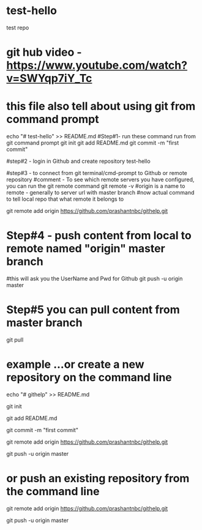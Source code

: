 # test-hello
test repo

# git hub video - https://www.youtube.com/watch?v=SWYqp7iY_Tc
# this file also tell about using git from command prompt

echo "# test-hello" >> README.md
#Step#1- run these command run from git command prompt
git init
git add README.md
git commit -m "first commit"

#step#2  - login in Github and create repository test-hello

#step#3 - to connect from git terminal/cmd-prompt to Github or remote repository
#comment - To see which remote servers you have configured, you can run the git remote command
git remote -v
#origin is a name to remote - generally to server url with master branch
#now actual command to tell local repo that what remote it belongs to 

git remote add origin https://github.com/prashantnbc/githelp.git

# Step#4 - push content from local to remote named "origin" master branch
#this will ask you the UserName and Pwd for Github
git push -u origin master

# Step#5  you can pull content from master branch
git pull

# example ...or create a new repository on the command line

echo "# githelp" >> README.md

git init

git add README.md

git commit -m "first commit"

git remote add origin https://github.com/prashantnbc/githelp.git

git push -u origin master

# or push an existing repository from the command line

git remote add origin https://github.com/prashantnbc/githelp.git

git push -u origin master
